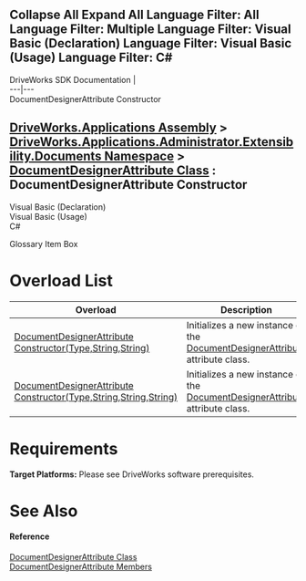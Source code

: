 Collapse All Expand All Language Filter: All  Language Filter: Multiple  Language Filter: Visual Basic (Declaration) Language Filter: Visual Basic (Usage) Language Filter: C#  
---  
DriveWorks SDK Documentation  |   
---|---  
DocumentDesignerAttribute Constructor   
  
[DriveWorks.Applications Assembly](topic13.md) > [DriveWorks.Applications.Administrator.Extensibility.Documents Namespace](topic1507.md) > [DocumentDesignerAttribute Class](topic1568.md) : DocumentDesignerAttribute Constructor  
---  
  
Visual Basic (Declaration)    
Visual Basic (Usage)    
C# 

Glossary Item Box

# Overload List

Overload| Description  
---|---  
[DocumentDesignerAttribute Constructor(Type,String,String)](topic1575.md)| Initializes a new instance of the [DocumentDesignerAttribute](topic1568.md) attribute class.   
[DocumentDesignerAttribute Constructor(Type,String,String,String)](topic1576.md)| Initializes a new instance of the [DocumentDesignerAttribute](topic1568.md) attribute class.   
  
# Requirements

**Target Platforms:** Please see DriveWorks software prerequisites.

# See Also

#### Reference

[DocumentDesignerAttribute Class](topic1568.md)   
[DocumentDesignerAttribute Members](topic1569.md)


